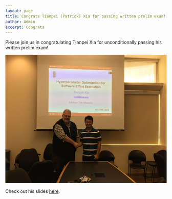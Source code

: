 ```yaml
---
layout: page
title: Congrats Tianpei (Patrick) Xia for passing written prelim exam!
author: Admin
excerpt: Congrats
---
```

Please join us in congratulating Tianpei Xia for unconditionally passing his written prelim exam!

<img src="/img/patrick_written.jpeg" alt="patrick written exam" height="400">

Check out his slides [here](https://docs.google.com/presentation/d/19o9JzxxWrlQCBhH45FzpTUtEXbNPQipDT0O0en3SmWM/edit?usp=sharing).
